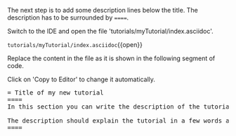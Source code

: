 The next step is to add some description lines below the title. The description has to be surrounded by `====`.


Switch to the IDE and open the file 'tutorials/myTutorial/index.asciidoc'.

`tutorials/myTutorial/index.asciidoc`{{open}}




Replace the content in the file as it is shown in the following segment of code.


Click on 'Copy to Editor' to change it automatically.

<pre class="file" data-filename="tutorials/myTutorial/index.asciidoc" data-target="insert" data-marker="= Title of my new tutorial">
= Title of my new tutorial
====
In this section you can write the description of the tutorial. This can consist of several lines.

The description should explain the tutorial in a few words and explain what is to be learned.
====
</pre>

